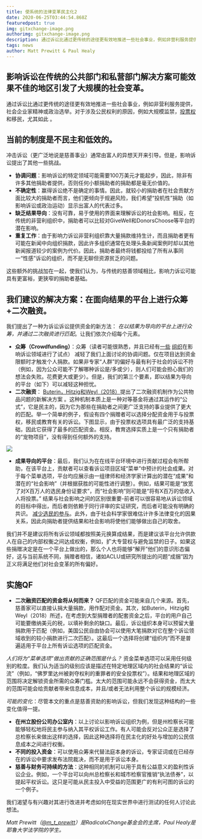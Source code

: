 ```yaml
---
title: 使系统的法律变革民主化2
date: 2020-06-25T03:44:54.868Z
featuredpost: true
img: gitxchange-image.png
authorimg: gitxchange-image.png
description: 通过诉讼比通过更传统的途径更有效地推进一些社会事业，例如非营利服务提供，社会企业家精神或政治选举。对于涉及公民权利的原因，例如大规模监禁，投票权和移民，尤其如此  。
tags: news
author: Matt Prewitt & Paul Healy
---
```

## 影响诉讼在传统的公共部门和私营部门解决方案可能效果不佳的地区引发了大规模的社会变革。

通过诉讼比通过更传统的途径更有效地推进一些社会事业，例如非营利服务提供，社会企业家精神或政治选举。对于涉及公民权利的原因，例如大规模监禁，[投票权](https://www.brennancenter.org/our-work/research-reports/state-voting-rights-litigation-march-2019)和移民，尤其如此 。

## 当前的制度是不民主和低效的。

冲击诉讼（更广泛地说是慈善事业）通常由富人的异想天开来引导。但是，影响诉讼提出了其他一些挑战。

* **协调问题**：影响诉讼的特定领域可能需要100万美元才能起步，因此，除非有许多其他捐助者提供，否则任何小额捐助者的捐助都是毫无价值的。
* **不确定性**：赢得诉讼绝不是确定的事情。因此，就较小的捐助者在社会贡献方面比较大的捐助者而言，他们更倾向于规避风险，我们希望“投机性”捐助（如影响诉讼或政治运动）显示出富人的代表过多。
* **缺乏结果导向**：没有可靠，易于使用的界面来理解诉讼的社会影响。相反，在传统的非营利组织中，捐助者可以比较对GiveWell和DonorsChoose等平台的潜在影响。
* **重复工作**：由于影响力诉讼非营利组织靠大量捐款维持生计，而且捐助者更有可能在新闻中向组织捐款，因此许多组织通常在处理头条新闻案例时却以其他新闻报道较少的案例为代价。因此，捐助者最终将钱都投给了所有从事同一“性感”诉讼的组织，而不是无聊但资源贫乏的问题。

这些额外的挑战加在一起，使我们认为，与传统的慈善领域相比，影响力诉讼可能具有更富裕，更狭窄的捐助者基础。

## 我们建议的解决方案：在面向结果的平台上进行众筹+二次融资。

我们提出了一种为诉讼诉讼提供资金的新方法： *在以结果为导向的平台上进行众筹，并通过二次融资进行匹配*。让我们依次介绍每个元素。

* **众筹（Crowdfunding）**：众筹（读者可能很熟悉，并且已经有[一些](https://www.crowdjustice.com/) [组织](https://lawdigitalcommons.bc.edu/bclr/vol59/iss4/5/)在影响诉讼领域进行了试点） 减轻了我们上面讨论的协调问题。仅在项目达到资金限额时才触发个人捐款。如果非专家“人群”的偏好与最有利于社会的诉讼不符（例如，因为公众可能不了解哪种诉讼是/多或少），则人们可能会担心我们的想法会失败。花费更大或更少）。但是，我们的第三个要素，即以结果为导向的平台（如下）可以减轻这种担忧。
* **二次融资**： [Buterin，Hitzig和Weyl（2018）](https://papers.ssrn.com/sol3/papers.cfm?abstract_id=3243656)提出了二次融资机制作为公共物品问题的新解决方案 。这种机制本质上是一种对等基金将通过其运作的“公式”，它是民主的，因为它为那些在捐助者之间更广泛支持的事业提供了更大的匹配。举一个简单的例子，假设有四个捐赠者可以选择分配资金用于与投票权，移民或教育有关的诉讼。下图显示，由于投票权选项具有最广泛的支持基础，因此它获得了最多的匹配资金。相反，教育选择实质上是一个只有捐助者的“宠物项目”，没有得到任何额外的支持。

[![](https://i.postimg.cc/151vHYyw/Screenshot-2019-10-22-at-12-14-20-pm.png)](https://postimg.cc/rzgGyj0w)

* **成果导向的平台**：最后，我们认为在在线平台环境中进行贡献过程会有所帮助，在该平台上，贡献者可以查看诉讼项目区域“菜单”中预计的社会成果。对于每个菜单选项，平台均应展示由一组律师和经济学家计算出的潜在“成果”和潜在的“社会影响”（并根据获胜的可能性进行调整）。例如，结果可能是“放宽了对X百万人的选民身份证要求”，而“社会影响”则可能是“将有X百万的低收入人将投票。” 结果与社会影响之间的区别很重要-前者可以很容易地从诉讼领域的目标中得出，而后者则依赖于同行评审的实证研究，而后者可能没有明确的共识。 [减少选民的参与](https://www.nber.org/papers/w25522)。此外，由于社会科学家很难估计许多法律变化的因果关系，因此向捐助者提供结果和社会影响将使他们能够做出自己的取舍。

我们并不是建议将所有诉讼领域都按照美元换算成结果，而是建议该平台允许供款人在自己的内部权衡之间达成权衡，例如，扩大专营权与避免监禁的日子。如果这些捐赠决定是在一个平台上做出的，那么个人也将能够“解开”他们的意识形态偏好，这与当前系统不同，捐赠者相信，诸如ACLU或研究所提出的问题“成捆”因为正义将满足他们对社会变革的所有偏好。

## 实施QF

* **二次融资匹配的资金将从何而来？** QF匹配的资金可能来自几个来源。首先，慈善家可以直接认捐大量捐款，用作配对资金。其次，如Buterin，Hitzig和Weyl（2018）所述，在考虑到大型捐赠者的配套资金之后，平台的用户自己可能要缴纳美元的税，以填补剩余的缺口。最后，诉讼组织本身可以预留大量捐款用于匹配（例如，美国公民自由协会可以使用大笔捐款对它在整个诉讼领域收到的较小捐款进行二次匹配）。这最后一个选择将创建“组织内”而不是普遍适用于平台上所有诉讼选项的匹配资金。

*人们将为“菜单选项”做出贡献的正确范围是什么？* 资金菜单选项可以采用任何级别的粒度。我们认为适当的级别应该是描述在特定地理区域内的社会结果的“诉讼流”（例如，“佛罗里达州被剥夺权利的重罪者的安全投票权”）。结果和地理区域的范围将决定解锁资金所需的众筹门槛。太大的范围可能永远不会获得资金，而太大的范围可能会给贡献者带来信息成本，并且/或者无法利用整个诉讼的规模经济。

*可能的变化*：尽管本文的重点是慈善资助的影响诉讼，但我们发现这种结构的一些变化值得一提。

* **在州立股份公司办公室内**：以上讨论以影响诉讼组织为例，但是州检察长可能能够轻松地将民主参与纳入其平权诉讼工作。有人可能会反对公众正是选择了总检察长来做出这样的选择，因此这种选择将在民主化的好处与增加的公民信息成本之间进行权衡。
* **不同的投入资金**：可以使用众筹来代替法庭本身的诉讼，专家证词或在已经存在的诉讼中要求发布法院裁决，而不是用于诉讼本身。
* **慈善与财务可持续的方法**：这种相同的机制可以用于具有公益意义的盈利性诉讼企业。例如，一个平台可以向州总检察长和城市检察官推销“执法债券”，以提起平权诉讼。这只是可能从民主投入中受益的范围更广的有利可图的诉讼的一个例子。

我们渴望与有兴趣对其进行改进并考虑如何在现实世界中进行测试的任何人讨论此想法。

*Matt Prewitt（[@m_t_prewitt](https://twitter.com/m_t_prewitt)）是RadicalxChange基金会的主席，Paul Healy是耶鲁大学法学院的学生。*